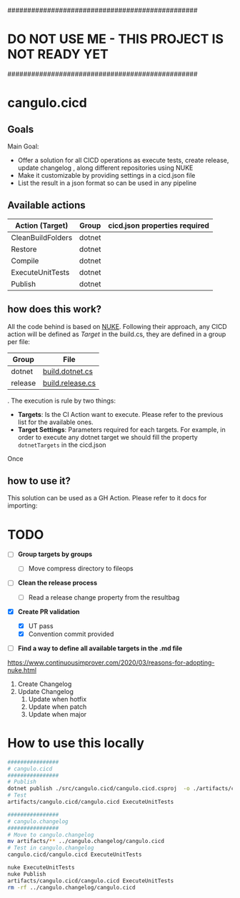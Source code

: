 ################################################
# DO NOT USE ME - THIS PROJECT IS NOT READY YET
################################################

# cangulo.cicd

## Goals

Main Goal:
* Offer a solution for all CICD operations as execute tests, create release, update changelog , along different repositories using NUKE
* Make it customizable  by providing settings in a cicd.json file
* List the result in a json format so can be used in any pipeline


## Available actions

| Action (Target)   | Group  | cicd.json properties required |
| ----------------- | ------ | ----------------------------- |
| CleanBuildFolders | dotnet |                               |
| Restore           | dotnet |                               |
| Compile           | dotnet |                               |
| ExecuteUnitTests  | dotnet |                               |
| Publish           | dotnet |                               |

## how does this work?

All the code behind is based on [NUKE](https://nuke.build). Following their approach, any CICD action will be defined as _Target_ in the build.cs, they are defined in a group per file:


| Group   | File                                                  |
| ------- | ----------------------------------------------------- |
| dotnet  | [build.dotnet.cs](src/cangulo.cicd/build.dotnet.cs)   |
| release | [build.release.cs](src/cangulo.cicd/build.release.cs) |

.  The execution is rule by two things:

* **Targets**: Is the CI Action want to execute. Please refer to the previous list for the available ones.
* **Target Settings**: Parameters required for each targets. For example, in order to execute any dotnet target we should fill the property `dotnetTargets` in the cicd.json

Once 

## how to use it?

This solution can be used as a GH Action. Please refer to it docs for importing:


# TODO

- [ ] **Group targets by groups** 
  - [ ] Move compress directory to fileops
- [ ] **Clean the release process** 
  - [ ] Read a release change property from the resultbag
- [x] **Create PR validation**
  - [x] UT pass
  - [x] Convention commit provided
- [ ] **Find a way to define all available targets in the .md file**


https://www.continuousimprover.com/2020/03/reasons-for-adopting-nuke.html

1. Create Changelog
2. Update Changelog 
   1. Update when hotfix
   2. Update when patch
   3. Update when major


# How to use this locally

```bash
################
# cangulo.cicd
################
# Publish
dotnet publish ./src/cangulo.cicd/cangulo.cicd.csproj  -o ./artifacts/cangulo.cicd/ -r linux-x64 --self-contained
# Test
artifacts/cangulo.cicd/cangulo.cicd ExecuteUnitTests

################
# cangulo.changelog
################
# Move to cangulo.changelog
mv artifacts/** ../cangulo.changelog/cangulo.cicd
# Test in cangulo.changelog
cangulo.cicd/cangulo.cicd ExecuteUnitTests

nuke ExecuteUnitTests
nuke Publish
artifacts/cangulo.cicd/cangulo.cicd ExecuteUnitTests
rm -rf ../cangulo.changelog/cangulo.cicd


```